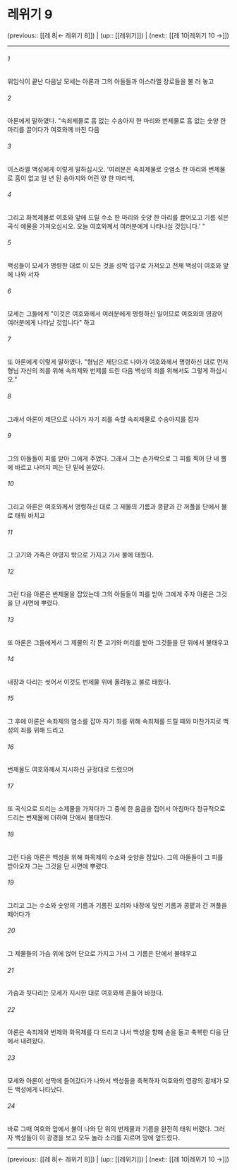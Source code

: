 # 레위기 9

(previous:: [[레 8|← 레위기 8]]) | (up:: [[레위기]]) | (next:: [[레 10|레위기 10 →]])

***




###### 1 

위임식이 끝난 다음날 모세는 아론과 그의 아들들과 이스라엘 장로들을 불 러 놓고 



###### 2 

아론에게 말하였다. "속죄제물로 흠 없는 수송아지 한 마리와 번제물로 흠 없는 숫양 한 마리를 끌어다가 여호와께 바친 다음 



###### 3 

이스라엘 백성에게 이렇게 말하십시오. '여러분은 속죄제물로 숫염소 한 마리와 번제물로 흠이 없고 일 년 된 송아지와 어린 양 한 마리씩, 



###### 4 

그리고 화목제물로 여호와 앞에 드릴 수소 한 마리와 숫양 한 마리를 끌어오고 기름 섞은 곡식 예물을 가져오십시오. 오늘 여호와께서 여러분에게 나타나실 것입니다.' " 



###### 5 

백성들이 모세가 명령한 대로 이 모든 것을 성막 입구로 가져오고 전체 백성이 여호와 앞에 나와 서자 



###### 6 

모세는 그들에게 "이것은 여호와께서 여러분에게 명령하신 일이므로 여호와의 영광이 여러분에게 나타날 것입니다" 하고 



###### 7 

또 아론에게 이렇게 말하였다. "형님은 제단으로 나아가 여호와께서 명령하신 대로 먼저 형님 자신의 죄를 위해 속죄제와 번제를 드린 다음 백성의 죄를 위해서도 그렇게 하십시오." 



###### 8 

그래서 아론이 제단으로 나아가 자기 죄를 속할 속죄제물로 수송아지를 잡자 



###### 9 

그의 아들들이 피를 받아 그에게 주었다. 그래서 그는 손가락으로 그 피를 찍어 단 네 뿔에 바르고 나머지 피는 단 밑에 쏟았다. 



###### 10 

그리고 아론은 여호와께서 명령하신 대로 그 제물의 기름과 콩팥과 간 꺼풀을 단에서 불로 태워 바치고 



###### 11 

그 고기와 가죽은 야영지 밖으로 가지고 가서 불에 태웠다. 



###### 12 

그런 다음 아론은 번제물을 잡았는데 그의 아들들이 피를 받아 그에게 주자 아론은 그것을 단 사면에 뿌렸다. 



###### 13 

또 아론은 그들에게서 그 제물의 각 뜬 고기와 머리를 받아 그것들을 단 위에서 불태우고 



###### 14 

내장과 다리는 씻어서 이것도 번제물 위에 올려놓고 불로 태웠다. 



###### 15 

그 후에 아론은 속죄제의 염소를 잡아 자기 죄를 위해 속죄제를 드릴 때와 마찬가지로 백성의 죄를 위해 드리고 



###### 16 

번제물도 여호와께서 지시하신 규정대로 드렸으며 



###### 17 

또 곡식으로 드리는 소제물을 가져다가 그 중에 한 움큼을 집어서 아침마다 정규적으로 드리는 번제물에 더하여 단에서 불태웠다. 



###### 18 

그런 다음 아론은 백성을 위해 화목제의 수소와 숫양을 잡았다. 그의 아들들이 그 피를 받아오자 그는 그것을 단 사면에 뿌렸다. 



###### 19 

그리고 그는 수소와 숫양의 기름과 기름진 꼬리와 내장에 덮인 기름과 콩팥과 간 꺼풀을 떼어다가 



###### 20 

그 제물들의 가슴 위에 얹어 단으로 가지고 가서 그 기름은 단에서 불태우고 



###### 21 

가슴과 뒷다리는 모세가 지시한 대로 여호와께 흔들어 바쳤다. 



###### 22 

아론은 속죄제와 번제와 화목제를 다 드리고 나서 백성을 향해 손을 들고 축복한 다음 단에서 내려왔다. 



###### 23 

모세와 아론이 성막에 들어갔다가 나와서 백성들을 축복하자 여호와의 영광의 광채가 모든 백성에게 나타났다. 



###### 24 

바로 그때 여호와 앞에서 불이 나와 단 위의 번제물과 기름을 완전히 태워 버렸다. 그러자 백성들이 이 광경을 보고 모두 놀라 소리를 지르며 땅에 엎드렸다.

***

(previous:: [[레 8|← 레위기 8]]) | (up:: [[레위기]]) | (next:: [[레 10|레위기 10 →]])
